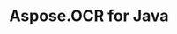 ---
title: Aspose.OCR for Java
type: docs
weight: 11
url: /java/
keywords: 
description: 
is_root: true
---